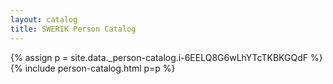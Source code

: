 ```yaml
---
layout: catalog
title: SWERIK Person Catalog
---
```

{% assign p = site.data._person-catalog.i-6EELQ8G6wLhYTcTKBKGQdF %}
{% include person-catalog.html p=p %}

